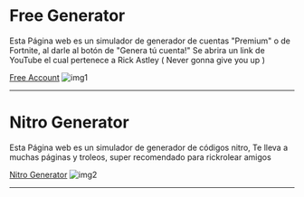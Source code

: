 # Free Generator
<p>Esta Página web es un simulador de generador de cuentas "Premium" o de Fortnite, al darle al botón de "Genera tú cuenta!" Se abrira un link de YouTube el cual pertenece a Rick Astley ( Never gonna give you up ) </p>

[Free Account](https://free-generator.netlify.app/)
![img1](https://i.imgur.com/agh5xuQ.png)

---

# Nitro Generator
<p>Esta Página web es un simulador de generador de códigos nitro, Te lleva a muchas páginas y troleos, super recomendado para rickrolear amigos </p>

[Nitro Generator](https://disc0rd-nitro0.glitch.me/)
![img2](https://i.imgur.com/4JsoNPF.png)

---
